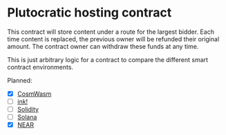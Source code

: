 # Plutocratic hosting contract

This contract will store content under a route for the largest bidder. Each time content is replaced, the previous owner will be refunded their original amount. The contract owner can withdraw these funds at any time.

This is just arbitrary logic for a contract to compare the different smart contract environments.

Planned:

- [x] [CosmWasm](https://www.cosmwasm.com/)
- [ ] [ink!](https://github.com/paritytech/ink)
- [ ] [Solidity](https://soliditylang.org/)
- [ ] [Solana](https://solana.com/)
- [x] [NEAR](https://near.org/)
